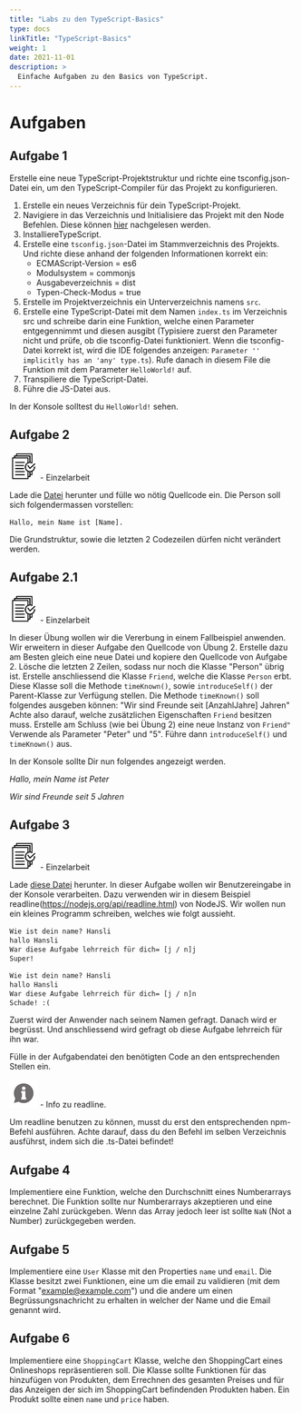 ```yaml
---
title: "Labs zu den TypeScript-Basics"
type: docs
linkTitle: "TypeScript-Basics"
weight: 1
date: 2021-11-01
description: >
  Einfache Aufgaben zu den Basics von TypeScript.
---
```


# Aufgaben

## Aufgabe 1

Erstelle eine neue TypeScript-Projektstruktur und richte eine tsconfig.json-Datei ein, um den TypeScript-Compiler für das Projekt zu konfigurieren.

1. Erstelle ein neues Verzeichnis für dein TypeScript-Projekt.
2. Navigiere in das Verzeichnis und Initialisiere das Projekt mit den Node Befehlen. Diese können [hier](../../../../docs/03_web/04_ide-advanced/01_nodejs#npm-commands) nachgelesen werden.
3. InstalliereTypeScript.
4. Erstelle eine `tsconfig.json`-Datei im Stammverzeichnis des Projekts. Und richte diese anhand der folgenden Informationen korrekt ein:
   - ECMAScript-Version = es6
   - Modulsystem = commonjs
   - Ausgabeverzeichnis = dist
   - Typen-Check-Modus = true
5. Erstelle im Projektverzeichnis ein Unterverzeichnis namens `src`.
6. Erstelle eine TypeScript-Datei mit dem Namen `index.ts` im Verzeichnis src und schreibe darin eine Funktion, welche einen Parameter entgegennimmt und diesen ausgibt (Typisiere zuerst den Parameter nicht und prüfe, ob die tsconfig-Datei funktioniert. Wenn die tsconfig-Datei korrekt ist, wird die IDE folgendes anzeigen: `Parameter '' implicitly has an 'any' type.ts`). Rufe danach in diesem File die Funktion mit dem Parameter `HelloWorld!` auf.
7. Transpiliere die TypeScript-Datei.
8. Führe die JS-Datei aus.

In der Konsole solltest du `HelloWorld!` sehen.

## Aufgabe 2

![task2](/images/task.png) - Einzelarbeit

Lade die <a href="/files/exams/angular/uebung2.ts" download>Datei</a> herunter und fülle wo nötig Quellcode ein.
Die Person soll sich folgendermassen vorstellen:

```
Hallo, mein Name ist [Name].
```

Die Grundstruktur, sowie die letzten 2 Codezeilen dürfen nicht verändert werden.

## Aufgabe 2.1

![task3](/images/task.png) - Einzelarbeit

In dieser Übung wollen wir die Vererbung in einem Fallbeispiel anwenden.
Wir erweitern in dieser Aufgabe den Quellcode von Übung 2.
Erstelle dazu am Besten gleich eine neue Datei und kopiere den Quellcode von Aufgabe 2.
Lösche die letzten 2 Zeilen, sodass nur noch die Klasse "Person" übrig ist.
Erstelle anschliessend die Klasse `Friend`, welche die Klasse `Person` erbt.
Diese Klasse soll die Methode `timeKnown()`, sowie `introduceSelf()` der Parent-Klasse zur Verfügung stellen.
Die Methode `timeKnown()` soll folgendes ausgeben können: "Wir sind Freunde seit [AnzahlJahre] Jahren"
Achte also darauf, welche zusätzlichen Eigenschaften `Friend` besitzen muss.
Erstelle am Schluss (wie bei Übung 2) eine neue Instanz von `Friend"` Verwende als Parameter "Peter" und "5".
Führe dann `introduceSelf()` und `timeKnown()` aus.

In der Konsole sollte Dir nun folgendes angezeigt werden.

_Hallo, mein Name ist Peter_

_Wir sind Freunde seit 5 Jahren_

## Aufgabe 3

![task4](/images/task.png) - Einzelarbeit

Lade <a href="/files/exams/angular/uebung3.ts" download>diese Datei</a> herunter.
In dieser Aufgabe wollen wir Benutzereingabe in der Konsole verarbeiten.
Dazu verwenden wir in diesem Beispiel readline(https://nodejs.org/api/readline.html) von NodeJS.
Wir wollen nun ein kleines Programm schreiben, welches wie folgt aussieht.

```console
Wie ist dein name? Hansli
hallo Hansli
War diese Aufgabe lehrreich für dich= [j / n]j
Super!
```

```console
Wie ist dein name? Hansli
hallo Hansli
War diese Aufgabe lehrreich für dich= [j / n]n
Schade! :(
```

Zuerst wird der Anwender nach seinem Namen gefragt.
Danach wird er begrüsst.
Und anschliessend wird gefragt ob diese Aufgabe lehrreich für ihn war.

Fülle in der Aufgabendatei den benötigten Code an den entsprechenden Stellen ein.

![asset](/images/hint.png) - Info zu readline.

Um readline benutzen zu können, musst du erst den entsprechenden npm-Befehl ausführen.
Achte darauf, dass du den Befehl im selben Verzeichnis ausführst, indem sich die .ts-Datei befindet!

## Aufgabe 4

Implementiere eine Funktion, welche den Durchschnitt eines Numberarrays berechnet.
Die Funktion sollte nur Numberarrays akzeptieren und eine einzelne Zahl zurückgeben. Wenn das Array jedoch leer ist sollte `NaN` (Not a Number) zurückgegeben werden.

## Aufgabe 5

Implementiere eine `User` Klasse mit den Properties `name` und `email`.
Die Klasse besitzt zwei Funktionen, eine um die email zu validieren (mit dem Format "example@example.com") und die andere um einen Begrüssungsnachricht zu erhalten in welcher der Name und die Email genannt wird.

## Aufgabe 6

Implementiere eine `ShoppingCart` Klasse, welche den ShoppingCart eines Onlineshops repräsentieren soll.
Die Klasse sollte Funktionen für das hinzufügen von Produkten, dem Errechnen des gesamten Preises und für das Anzeigen der sich im ShoppingCart befindenden Produkten haben.
Ein Produkt sollte einen `name` und `price` haben.
